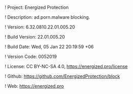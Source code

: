 ! Project: Energized Protection

! Description: ad.porn.malware blocking.

! Version: 6.32.0810.22.01.005.20

! Build Version: 22.01.005.20

! Build Date: Wed, 05 Jan 22 20:19:59 +06

! Version Code: 0052019

! License: CC BY-NC-SA 4.0, https://energized.pro/license

! Github: https://github.com/EnergizedProtection/block

! Web: https://energized.pro
